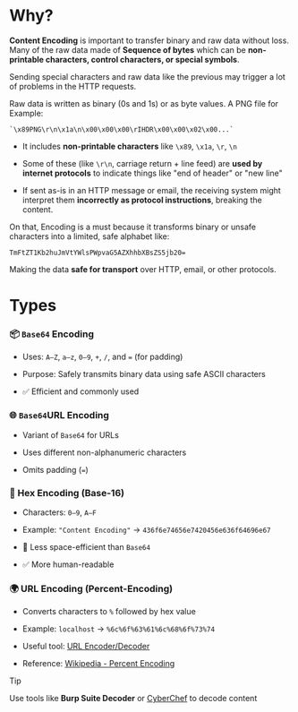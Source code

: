
# Why?

**Content Encoding** is important to transfer binary and raw data without loss. Many of the raw data made of **Sequence of bytes** which can be **non-printable characters, control characters, or special symbols**.

Sending special characters and raw data like the previous may trigger a lot of problems in the HTTP requests.

Raw data is written as binary (0s and 1s) or as byte values. A PNG file for Example:

```raw
`\x89PNG\r\n\x1a\n\x00\x00\x00\rIHDR\x00\x00\x02\x00...`
```

- It includes **non-printable characters** like `\x89`, `\x1a`, `\r`, `\n`
    
- Some of these (like `\r\n`, carriage return + line feed) are **used by internet protocols** to indicate things like "end of header" or "new line"
    
- If sent as-is in an HTTP message or email, the receiving system might interpret them **incorrectly as protocol instructions**, breaking the content.

On that, Encoding is a must because it transforms binary or unsafe characters into a limited, safe alphabet like:

```base64
TmFtZT1Kb2huJmVtYWlsPWpvaG5AZXhhbXBsZS5jb20=
```

Making the data **safe for transport** over HTTP, email, or other protocols.


# Types

### 📦 `Base64` Encoding

- Uses: `A–Z`, `a–z`, `0–9`, `+`, `/`, and `=` (for padding)
    
- Purpose: Safely transmits binary data using safe ASCII characters
    
- ✅ Efficient and commonly used
    

### 🌐 `Base64`URL Encoding

- Variant of `Base64` for URLs
    
- Uses different non-alphanumeric characters
    
- Omits padding (`=`)
    

### 🧮 Hex Encoding (Base-16)

- Characters: `0–9`, `A–F`
    
- Example: `"Content Encoding"` → `436f6e74656e7420456e636f64696e67`
    
- 🔴 Less space-efficient than `Base64`
    
- ✅ More human-readable
    

### 🌍 URL Encoding (Percent-Encoding)

- Converts characters to `%` followed by hex value
    
- Example: `localhost` → `%6c%6f%63%61%6c%68%6f%73%74`
    
- Useful tool: [URL Encoder/Decoder](https://www.urlencoder.org/)
    
- Reference: [Wikipedia - Percent Encoding](https://en.wikipedia.org/wiki/Percent-encoding)


>[!TIP]
> Use tools like **Burp Suite Decoder** or [CyberChef](https://gchq.github.io/CyberChef/) to decode content
